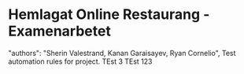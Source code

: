 # Hemlagat Online Restaurang - Examenarbetet

"authors": "Sherin Valestrand, Kanan Garaisayev, Ryan Cornelio",
Test automation rules for project. TEst 3
TEst 123